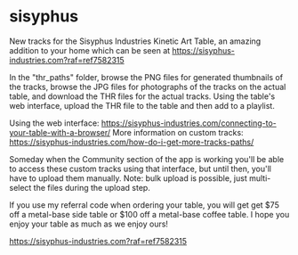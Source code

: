# sisyphus
New tracks for the Sisyphus Industries Kinetic Art Table, an amazing addition to your home which can be seen at https://sisyphus-industries.com?raf=ref7582315

In the "thr_paths" folder, browse the PNG files for generated thumbnails of the tracks, browse the JPG files for photographs of the tracks on the actual table, and download the THR files for the actual tracks. Using the table's web interface, upload the THR file to the table and then add to a playlist.

Using the web interface: https://sisyphus-industries.com/connecting-to-your-table-with-a-browser/
More information on custom tracks: https://sisyphus-industries.com/how-do-i-get-more-tracks-paths/

Someday when the Community section of the app is working you'll be able to access these custom tracks using that interface, but until then, you'll have to upload them manually. Note: bulk upload is possible, just multi-select the files during the upload step.

If you use my referral code when ordering your table, you will get get $75 off a metal-base side table or $100 off a metal-base coffee table. I hope you enjoy your table as much as we enjoy ours!

https://sisyphus-industries.com?raf=ref7582315

